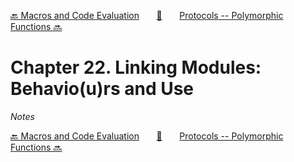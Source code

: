 [🔙 Macros and Code Evaluation][previous-chapter]&nbsp;&nbsp;&nbsp;&nbsp;&nbsp;&nbsp;&nbsp;[🏡][readme]&nbsp;&nbsp;&nbsp;&nbsp;&nbsp;&nbsp;&nbsp;[Protocols -- Polymorphic Functions 🔜][upcoming-chapter]

# Chapter 22. Linking Modules: Behavio(u)rs and Use

_Notes_

[🔙 Macros and Code Evaluation][previous-chapter]&nbsp;&nbsp;&nbsp;&nbsp;&nbsp;&nbsp;&nbsp;[🏡][readme]&nbsp;&nbsp;&nbsp;&nbsp;&nbsp;&nbsp;&nbsp;[Protocols -- Polymorphic Functions 🔜][upcoming-chapter]

[readme]: README.md
[previous-chapter]: ch21-macros-and-code-evaluation.md
[upcoming-chapter]: ch23-protocols-polymorphic-functions.md